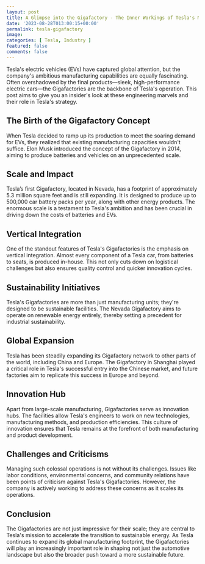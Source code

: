```yaml
---
layout: post
title: A Glimpse into the Gigafactory - The Inner Workings of Tesla's Manufacturing Powerhouse
date: '2023-08-28T013:00:15+00:00'
permalink: tesla-gigafactory
image: 
categories: [ Tesla, Industry ]
featured: false
comments: false 
---
```


Tesla's electric vehicles (EVs) have captured global attention, but the company's ambitious manufacturing capabilities are equally fascinating. Often overshadowed by the final products—sleek, high-performance electric cars—the Gigafactories are the backbone of Tesla's operation. This post aims to give you an insider's look at these engineering marvels and their role in Tesla's strategy.

## The Birth of the Gigafactory Concept

When Tesla decided to ramp up its production to meet the soaring demand for EVs, they realized that existing manufacturing capacities wouldn't suffice. Elon Musk introduced the concept of the Gigafactory in 2014, aiming to produce batteries and vehicles on an unprecedented scale. 

## Scale and Impact

Tesla’s first Gigafactory, located in Nevada, has a footprint of approximately 5.3 million square feet and is still expanding. It is designed to produce up to 500,000 car battery packs per year, along with other energy products. The enormous scale is a testament to Tesla's ambition and has been crucial in driving down the costs of batteries and EVs.

## Vertical Integration

One of the standout features of Tesla's Gigafactories is the emphasis on vertical integration. Almost every component of a Tesla car, from batteries to seats, is produced in-house. This not only cuts down on logistical challenges but also ensures quality control and quicker innovation cycles.

## Sustainability Initiatives

Tesla's Gigafactories are more than just manufacturing units; they're designed to be sustainable facilities. The Nevada Gigafactory aims to operate on renewable energy entirely, thereby setting a precedent for industrial sustainability.

## Global Expansion

Tesla has been steadily expanding its Gigafactory network to other parts of the world, including China and Europe. The Gigafactory in Shanghai played a critical role in Tesla's successful entry into the Chinese market, and future factories aim to replicate this success in Europe and beyond.

## Innovation Hub

Apart from large-scale manufacturing, Gigafactories serve as innovation hubs. The facilities allow Tesla's engineers to work on new technologies, manufacturing methods, and production efficiencies. This culture of innovation ensures that Tesla remains at the forefront of both manufacturing and product development.

## Challenges and Criticisms

Managing such colossal operations is not without its challenges. Issues like labor conditions, environmental concerns, and community relations have been points of criticism against Tesla's Gigafactories. However, the company is actively working to address these concerns as it scales its operations.

## Conclusion

The Gigafactories are not just impressive for their scale; they are central to Tesla's mission to accelerate the transition to sustainable energy. As Tesla continues to expand its global manufacturing footprint, the Gigafactories will play an increasingly important role in shaping not just the automotive landscape but also the broader push toward a more sustainable future.


